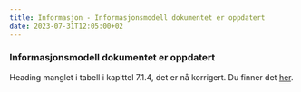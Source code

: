 ```yaml
---
title: Informasjon - Informasjonsmodell dokumentet er oppdatert
date: 2023-07-31T12:05:00+02
---
```


### Informasjonsmodell dokumentet er oppdatert

Heading manglet i tabell i kapittel 7.1.4, det er nå korrigert.
Du finner det [her](https://skatteetaten.github.io/folkeregisteret-api-dokumentasjon/informasjonsmodell/).
